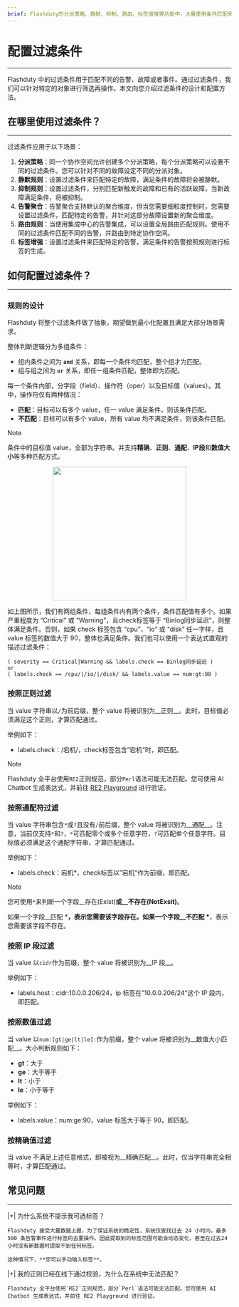```yaml
---
brief: Flashduty的分派策略、静默、抑制、路由、标签增强等功能中，大量使用条件匹配来过滤特定告警或故障，本文介绍如何配置这些条件
---
```


# 配置过滤条件

---

Flashduty 中的过滤条件用于匹配不同的告警、故障或者事件。通过过滤条件，我们可以针对特定的对象进行筛选再操作。本文向您介绍过滤条件的设计和配置方法。

## 在哪里使用过滤条件？
---

过滤条件应用于以下场景：

1. **分派策略**：同一个协作空间允许创建多个分派策略，每个分派策略可以设置不同的过滤条件。您可以针对不同的故障设定不同的分派对象。
2. **静默规则**：设置过滤条件来匹配特定的故障，满足条件的故障将会被静默。
3. **抑制规则**：设置过滤条件，分别匹配新触发的故障和已有的活跃故障，当新故障满足条件，将被抑制。
4. **告警聚合**：告警聚合支持默认的聚合维度，但当您需要细粒度控制时，您需要设置过滤条件，匹配特定的告警，并针对这部分故障设置新的聚合维度。
5. **路由规则**：当使用集成中心的告警集成，可以设置全局路由匹配规则。使用不同的过滤条件匹配不同的告警，并路由到特定协作空间。
6. **标签增强**：设置过滤条件来匹配特定的告警，满足条件的告警按照规则进行标签的生成。

## 如何配置过滤条件？
---

### 规则的设计

Flashduty 将整个过滤条件做了抽象，期望做到最小化配置且满足大部分场景需求。

整体判断逻辑分为多组条件：
- 组内条件之间为 **`and`** 关系，即每一个条件均匹配，整个组才为匹配。
- 组与组之间为 **`or`** 关系，即任一组条件匹配，整体即为匹配。

每一个条件内部，分字段（field）、操作符（oper）以及目标值（values）。其中，操作符仅有两种情况：
- __匹配__：目标可以有多个 value，任一 value 满足条件，则该条件匹配。
- __不匹配__：目标可以有多个 value，所有 value 均不满足条件，则该条件匹配。

> [!NOTE]
> 条件中的目标值 value，全部为字符串。并支持**精确**、**正则**、**通配**、**IP段**和**数值大小**等多种匹配方式。

<img src="https://fcdoc.github.io/img/-Vf5HeXq1VMVm1O5j6DdBa2sqiWJKeYxnCN3b9ZTt84.avif" style="display: block; margin: 0 auto;" height="300">

如上图所示，我们有两组条件，每组条件内有两个条件，条件匹配值有多个。如果严重程度为 “Critical” 或 “Warning”，且check标签等于 “Binlog同步延迟”，则整体满足条件。否则，如果 check 标签包含 “cpu”、“io” 或 “disk” 任一字样，且 value 标签的数值大于 90，整体也满足条件。我们也可以使用一个表达式直观的描述过滤条件：

```
( severity == Critical|Warning && labels.check == Binlog同步延迟 )
or
( labels.check == /cpu/|/io/|/disk/ && labels.value == num:gt:90 )
```

### 按照正则过滤

当 value 字符串以`/`为前后缀，整个 value 将被识别为__正则__。此时，目标值必须满足这个正则，才算匹配通过。

举例如下：
- labels.check：/宕机/，check标签包含”宕机“时，即匹配。

> [!NOTE]
> Flashduty 全平台使用`RE2`正则规范，部分`Perl`语法可能无法匹配。您可使用 AI Chatbot 生成表达式，并前往 [RE2 Playground](https://re2js.leopard.in.ua/) 进行验证。

### 按照通配符过滤

当 value 字符串包含`*`或`?`且没有`/`前后缀，整个 value 将被识别为__通配__。注意，当前仅支持`*`和`?`，`*`可匹配零个或多个任意字符，`?`可匹配单个任意字符。目标值必须满足这个通配字符串，才算匹配通过。

举例如下：
- labels.check：宕机*，check标签以”宕机“作为前缀，即匹配。

> [!NOTE]
> 您可使用`*`来判断一个字段__存在(Exist)__或__不存在(NotExsit)__。
>
> 如果一个字段__匹配 *__，表示您需要该字段存在。如果一个字段__不匹配 *__，表示您需要该字段不存在。

### 按照 IP 段过滤

当 value 以`cidr`作为前缀，整个 value 将被识别为__IP 段__。

举例如下：
- labels.host：cidr:10.0.0.206/24，ip 标签在”10.0.0.206/24“这个 IP 段内，即匹配。

### 按照数值过滤

当 value 以`num:[gt|ge|lt|le]:`作为前缀，整个 value 将被识别为__数值大小匹配__。大小判断规则如下：
- **gt**：大于
- **ge**：大于等于
- **lt**：小于
- **le**：小于等于

举例如下：
- labels.value：num:ge:90，value 标签大于等于 90，即匹配。

### 按精确值过滤

当 value 不满足上述任意格式，即被视为__精确匹配__。此时，仅当字符串完全相等时，才算匹配通过。

## 常见问题
---

|+| 为什么系统不提示我可选标签？

    Flashduty 接受大量数据上报，为了保证系统的稳定性，系统仅查找过去 24 小时内，最多 500 条告警事件进行标签的去重操作。因此提取到的标签范围可能会动态变化，甚至在过去24小时没有新数据时提取不到任何标签。

    这种情况下，**您可以手动输入标签**。

|+| 我的正则已经在线下通过校验，为什么在系统中无法匹配？

    Flashduty 全平台使用`RE2`正则规范，部分`Perl`语法可能无法匹配。您可使用 AI Chatbot 生成表达式，并前往 RE2 Playground 进行验证。